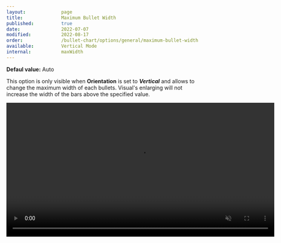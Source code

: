 ```yaml
---
layout:             page
title:              Maximum Bullet Width
published:          true
date:               2022-07-07
modified:   	    2022-08-17
order:              /bullet-chart/options/general/maximum-bullet-width
available:          Vertical Mode
internal:           maxWidth
---
```


**Defaul value:** Auto

This option is only visible when **Orientation** is set to ***Vertical*** and allows to change the maximum width of each bullets. Visual's enlarging will not increase the width of the bars above the specified value.

<video src="images/maximum-bullet-width.mp4" width="700" autoplay loop muted></video>